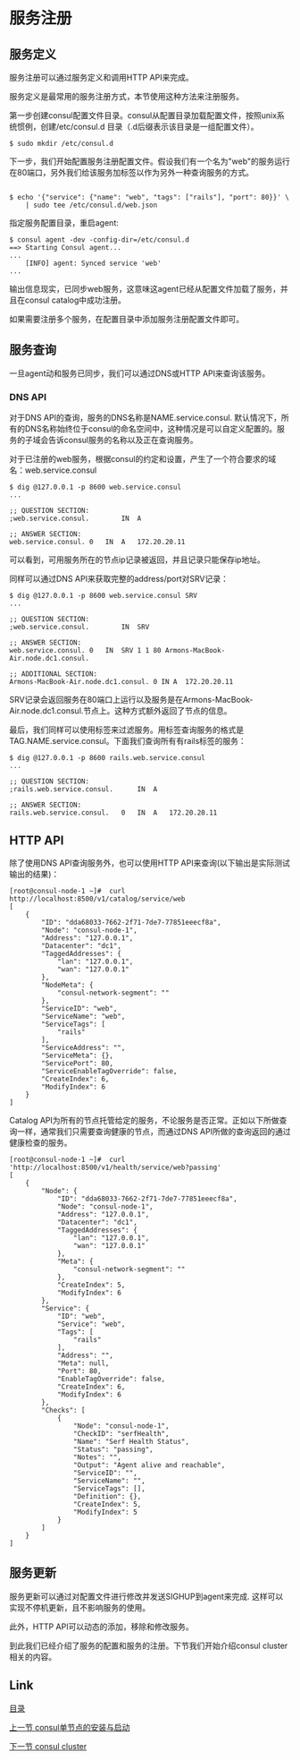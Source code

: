 # 服务注册
## 服务定义
服务注册可以通过服务定义和调用HTTP API来完成。

服务定义是最常用的服务注册方式，本节使用这种方法来注册服务。

第一步创建consul配置文件目录。consul从配置目录加载配置文件，按照unix系统惯例，创建/etc/consul.d 目录（.d后缀表示该目录是一组配置文件）。
```
$ sudo mkdir /etc/consul.d
```

下一步，我们开始配置服务注册配置文件。假设我们有一个名为"web"的服务运行在80端口，另外我们给该服务加标签以作为另外一种查询服务的方式。
```

$ echo '{"service": {"name": "web", "tags": ["rails"], "port": 80}}' \
    | sudo tee /etc/consul.d/web.json

 ```
指定服务配置目录，重启agent:
```
$ consul agent -dev -config-dir=/etc/consul.d
==> Starting Consul agent...
...
    [INFO] agent: Synced service 'web'
...
```
输出信息现实，已同步web服务，这意味这agent已经从配置文件加载了服务，并且在consul catalog中成功注册。

如果需要注册多个服务，在配置目录中添加服务注册配置文件即可。

## 服务查询
一旦agent动和服务已同步，我们可以通过DNS或HTTP API来查询该服务。

### DNS API
对于DNS API的查询，服务的DNS名称是NAME.service.consul. 默认情况下，所有的DNS名称始终位于consul的命名空间中，这种情况是可以自定义配置的。服务的子域会告诉consul服务的名称以及正在查询服务。

对于已注册的web服务，根据consul的约定和设置，产生了一个符合要求的域名：web.service.consul
```
$ dig @127.0.0.1 -p 8600 web.service.consul
...

;; QUESTION SECTION:
;web.service.consul.        IN  A

;; ANSWER SECTION:
web.service.consul. 0   IN  A   172.20.20.11
```
可以看到，可用服务所在的节点ip记录被返回，并且记录只能保存ip地址。

同样可以通过DNS API来获取完整的address/port对SRV记录：
```
$ dig @127.0.0.1 -p 8600 web.service.consul SRV
...

;; QUESTION SECTION:
;web.service.consul.        IN  SRV

;; ANSWER SECTION:
web.service.consul. 0   IN  SRV 1 1 80 Armons-MacBook-Air.node.dc1.consul.

;; ADDITIONAL SECTION:
Armons-MacBook-Air.node.dc1.consul. 0 IN A  172.20.20.11
```

SRV记录会返回服务在80端口上运行以及服务是在Armons-MacBook-Air.node.dc1.consul.节点上。这种方式额外返回了节点的信息。

最后，我们同样可以使用标签来过滤服务。用标签查询服务的格式是TAG.NAME.service.consul。下面我们查询所有有rails标签的服务：
```
$ dig @127.0.0.1 -p 8600 rails.web.service.consul
...

;; QUESTION SECTION:
;rails.web.service.consul.      IN  A

;; ANSWER SECTION:
rails.web.service.consul.   0   IN  A   172.20.20.11
```

## HTTP API
除了使用DNS API查询服务外，也可以使用HTTP API来查询(以下输出是实际测试输出的结果)：
```
[root@consul-node-1 ~]#  curl http://localhost:8500/v1/catalog/service/web
[
    {
        "ID": "dda68033-7662-2f71-7de7-77851eeecf8a",
        "Node": "consul-node-1",
        "Address": "127.0.0.1",
        "Datacenter": "dc1",
        "TaggedAddresses": {
            "lan": "127.0.0.1",
            "wan": "127.0.0.1"
        },
        "NodeMeta": {
            "consul-network-segment": ""
        },
        "ServiceID": "web",
        "ServiceName": "web",
        "ServiceTags": [
            "rails"
        ],
        "ServiceAddress": "",
        "ServiceMeta": {},
        "ServicePort": 80,
        "ServiceEnableTagOverride": false,
        "CreateIndex": 6,
        "ModifyIndex": 6
    }
]
```

Catalog API为所有的节点托管给定的服务，不论服务是否正常。正如以下所做查询一样，通常我们只需要查询健康的节点，而通过DNS API所做的查询返回的通过健康检查的服务。
```
[root@consul-node-1 ~]#  curl 'http://localhost:8500/v1/health/service/web?passing'
[
    {
        "Node": {
            "ID": "dda68033-7662-2f71-7de7-77851eeecf8a",
            "Node": "consul-node-1",
            "Address": "127.0.0.1",
            "Datacenter": "dc1",
            "TaggedAddresses": {
                "lan": "127.0.0.1",
                "wan": "127.0.0.1"
            },
            "Meta": {
                "consul-network-segment": ""
            },
            "CreateIndex": 5,
            "ModifyIndex": 6
        },
        "Service": {
            "ID": "web",
            "Service": "web",
            "Tags": [
                "rails"
            ],
            "Address": "",
            "Meta": null,
            "Port": 80,
            "EnableTagOverride": false,
            "CreateIndex": 6,
            "ModifyIndex": 6
        },
        "Checks": [
            {
                "Node": "consul-node-1",
                "CheckID": "serfHealth",
                "Name": "Serf Health Status",
                "Status": "passing",
                "Notes": "",
                "Output": "Agent alive and reachable",
                "ServiceID": "",
                "ServiceName": "",
                "ServiceTags": [],
                "Definition": {},
                "CreateIndex": 5,
                "ModifyIndex": 5
            }
        ]
    }
]
```

## 服务更新
服务更新可以通过对配置文件进行修改并发送SIGHUP到agent来完成. 这样可以实现不停机更新，且不影响服务的使用。

此外，HTTP API可以动态的添加，移除和修改服务。

到此我们已经介绍了服务的配置和服务的注册。下节我们开始介绍consul cluster相关的内容。

## Link

[目录](../README.md)

[上一节 consul单节点的安装与启动](03.1.md)

[下一节 consul cluster](03.4.md)
